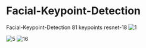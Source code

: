 # Facial-Keypoint-Detection
Facial-Keypoint-Detection 81 keypoints
resnet-18
![1](https://user-images.githubusercontent.com/47795864/160270452-73db4a5e-d63a-4ad6-b479-539f5e5649bb.jpg)

![5](https://user-images.githubusercontent.com/47795864/160270465-b2a6419e-0438-451b-a618-d7420a60fd04.jpg)
![16](https://user-images.githubusercontent.com/47795864/160270467-e380e494-5f10-4129-8bb1-8307de5cb093.jpg)
